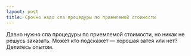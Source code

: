 ```yaml
---
layout: post 
title: Срочно надо спа процедуры по приемлемой стоимости 
--- 
```

Давно нужно спа процедуры по приемлемой стоимости, но никак не решусь заказать. Может кто подскажет — хорошая затея или нет? Делитесь опытом.